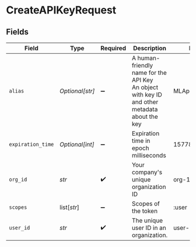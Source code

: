 # CreateAPIKeyRequest


## Fields

| Field                                                                                         | Type                                                                                          | Required                                                                                      | Description                                                                                   | Example                                                                                       |
| --------------------------------------------------------------------------------------------- | --------------------------------------------------------------------------------------------- | --------------------------------------------------------------------------------------------- | --------------------------------------------------------------------------------------------- | --------------------------------------------------------------------------------------------- |
| `alias`                                                                                       | *Optional[str]*                                                                               | :heavy_minus_sign:                                                                            | A human-friendly name for the API Key<br/> An object with key ID and other metadata about the key | MLApplicationName                                                                             |
| `expiration_time`                                                                             | *Optional[int]*                                                                               | :heavy_minus_sign:                                                                            | Expiration time in epoch milliseconds                                                         | 1577836800000                                                                                 |
| `org_id`                                                                                      | *str*                                                                                         | :heavy_check_mark:                                                                            | Your company's unique organization ID                                                         | org-123                                                                                       |
| `scopes`                                                                                      | list[*str*]                                                                                   | :heavy_minus_sign:                                                                            | Scopes of the token                                                                           | :user                                                                                         |
| `user_id`                                                                                     | *str*                                                                                         | :heavy_check_mark:                                                                            | The unique user ID in an organization.                                                        | user-123                                                                                      |